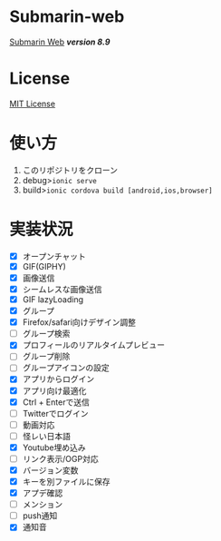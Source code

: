 # Submarin-web
[Submarin Web](https://submarin.online) 
***version 8.9***
# License
[MIT License](https://opensource.org/licenses/MIT)
# 使い方
1) このリポジトリをクローン
2) debug>```ionic serve```
3) build>```ionic cordova build [android,ios,browser]```
# 実装状況
 - [x] オープンチャット
 - [x] GIF(GIPHY)
 - [x] 画像送信
 - [x] シームレスな画像送信 
 - [x] GIF lazyLoading 
 - [x] グループ
 - [x] Firefox/safari向けデザイン調整
 - [ ] グループ検索
 - [x] プロフィールのリアルタイムプレビュー
 - [ ] グループ削除
 - [ ] グループアイコンの設定
 - [x] アプリからログイン
 - [x] アプリ向け最適化
 - [x] Ctrl + Enterで送信
 - [ ] Twitterでログイン
 - [ ] 動画対応
 - [ ] 怪レい日本語
 - [x] Youtube埋め込み
 - [ ] リンク表示/OGP対応
 - [x] バージョン変数
 - [x] キーを別ファイルに保存
 - [x] アプデ確認
 - [ ] メンション
 - [ ] push通知
 - [x] 通知音

